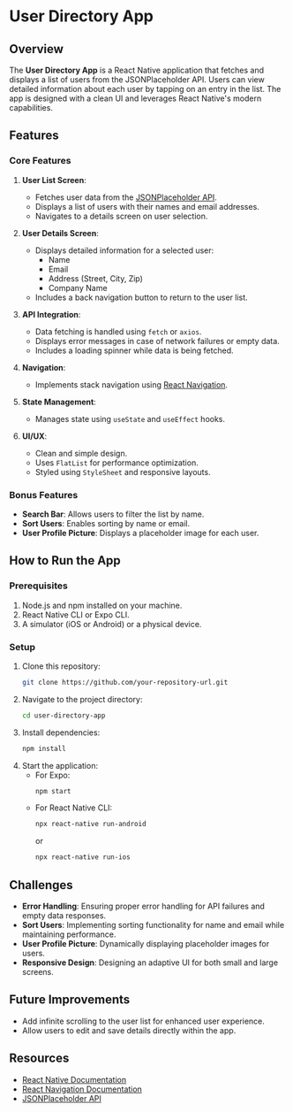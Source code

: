 
# User Directory App

## Overview
The **User Directory App** is a React Native application that fetches and displays a list of users from the JSONPlaceholder API. Users can view detailed information about each user by tapping on an entry in the list. The app is designed with a clean UI and leverages React Native's modern capabilities.

## Features

### Core Features
1. **User List Screen**:
   - Fetches user data from the [JSONPlaceholder API](https://jsonplaceholder.typicode.com/users).
   - Displays a list of users with their names and email addresses.
   - Navigates to a details screen on user selection.

2. **User Details Screen**:
   - Displays detailed information for a selected user:
     - Name
     - Email
     - Address (Street, City, Zip)
     - Company Name
   - Includes a back navigation button to return to the user list.

3. **API Integration**:
   - Data fetching is handled using `fetch` or `axios`.
   - Displays error messages in case of network failures or empty data.
   - Includes a loading spinner while data is being fetched.

4. **Navigation**:
   - Implements stack navigation using [React Navigation](https://reactnavigation.org).

5. **State Management**:
   - Manages state using `useState` and `useEffect` hooks.

6. **UI/UX**:
   - Clean and simple design.
   - Uses `FlatList` for performance optimization.
   - Styled using `StyleSheet` and responsive layouts.

### Bonus Features
- **Search Bar**: Allows users to filter the list by name.
- **Sort Users**: Enables sorting by name or email.
- **User Profile Picture**: Displays a placeholder image for each user.

## How to Run the App

### Prerequisites
1. Node.js and npm installed on your machine.
2. React Native CLI or Expo CLI.
3. A simulator (iOS or Android) or a physical device.

### Setup
1. Clone this repository:
   ```bash
   git clone https://github.com/your-repository-url.git
   ```
2. Navigate to the project directory:
   ```bash
   cd user-directory-app
   ```
3. Install dependencies:
   ```bash
   npm install
   ```
4. Start the application:
   - For Expo:
     ```bash
     npm start
     ```
   - For React Native CLI:
     ```bash
     npx react-native run-android
     ```
     or
     ```bash
     npx react-native run-ios
     ```

## Challenges
- **Error Handling**: Ensuring proper error handling for API failures and empty data responses.
- **Sort Users**: Implementing sorting functionality for name and email while maintaining performance.
- **User Profile Picture**: Dynamically displaying placeholder images for users.
- **Responsive Design**: Designing an adaptive UI for both small and large screens.

## Future Improvements
- Add infinite scrolling to the user list for enhanced user experience.
- Allow users to edit and save details directly within the app.

## Resources
- [React Native Documentation](https://reactnative.dev/docs/getting-started)
- [React Navigation Documentation](https://reactnavigation.org/docs/getting-started)
- [JSONPlaceholder API](https://jsonplaceholder.typicode.com/)
